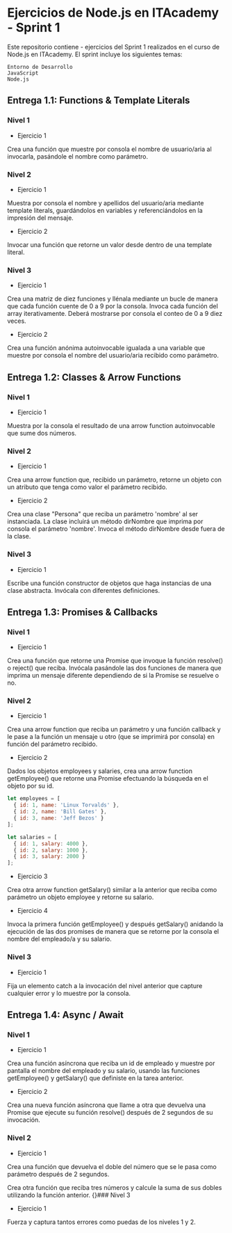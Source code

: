 # Ejercicios de Node.js en ITAcademy - Sprint 1

Este repositorio contiene  - ejercicios del Sprint 1 realizados en el curso de Node.js en ITAcademy. El sprint incluye los siguientes temas:

    Entorno de Desarrollo
    JavaScript
    Node.js

## Entrega 1.1: Functions & Template Literals
### Nivel 1
- Ejercicio 1

Crea una función que muestre por consola el nombre de usuario/aria al invocarla, pasándole el nombre como parámetro.
### Nivel 2
- Ejercicio 1

Muestra por consola el nombre y apellidos del usuario/aria mediante template literals, guardándolos en variables y referenciándolos en la impresión del mensaje.
- Ejercicio 2

Invocar una función que retorne un valor desde dentro de una template literal.
### Nivel 3
- Ejercicio 1

Crea una matriz de diez funciones y llénala mediante un bucle de manera que cada función cuente de 0 a 9 por la consola. Invoca cada función del array iterativamente. Deberá mostrarse por consola el conteo de 0 a 9 diez veces.
- Ejercicio 2

Crea una función anónima autoinvocable igualada a una variable que muestre por consola el nombre del usuario/aria recibido como parámetro.
## Entrega 1.2: Classes & Arrow Functions
### Nivel 1
- Ejercicio 1

Muestra por la consola el resultado de una arrow function autoinvocable que sume dos números.
### Nivel 2
- Ejercicio 1

Crea una arrow function que, recibido un parámetro, retorne un objeto con un atributo que tenga como valor el parámetro recibido.
- Ejercicio 2

Crea una clase "Persona" que reciba un parámetro 'nombre' al ser instanciada. La clase incluirá un método dirNombre que imprima por consola el parámetro 'nombre'. Invoca el método dirNombre desde fuera de la clase.
### Nivel 3
- Ejercicio 1

Escribe una función constructor de objetos que haga instancias de una clase abstracta. Invócala con diferentes definiciones.
## Entrega 1.3: Promises & Callbacks
### Nivel 1
- Ejercicio 1

Crea una función que retorne una Promise que invoque la función resolve() o reject() que reciba. Invócala pasándole las dos funciones de manera que imprima un mensaje diferente dependiendo de si la Promise se resuelve o no.
### Nivel 2
- Ejercicio 1

Crea una arrow function que reciba un parámetro y una función callback y le pase a la función un mensaje u otro (que se imprimirá por consola) en función del parámetro recibido.
- Ejercicio 2

Dados los objetos employees y salaries, crea una arrow function getEmployee() que retorne una Promise efectuando la búsqueda en el objeto por su id.

```javascript
let employees = [
  { id: 1, name: 'Linux Torvalds' },
  { id: 2, name: 'Bill Gates' },
  { id: 3, name: 'Jeff Bezos' }
];

let salaries = [
  { id: 1, salary: 4000 },
  { id: 2, salary: 1000 },
  { id: 3, salary: 2000 }
];
```
- Ejercicio 3

Crea otra arrow function getSalary() similar a la anterior que reciba como parámetro un objeto employee y retorne su salario.
- Ejercicio 4

Invoca la primera función getEmployee() y después getSalary() anidando la ejecución de las dos promises de manera que se retorne por la consola el nombre del empleado/a y su salario.
### Nivel 3
- Ejercicio 1

Fija un elemento catch a la invocación del  nivel anterior que capture cualquier error y lo muestre por la consola.
## Entrega 1.4: Async / Await
### Nivel 1
- Ejercicio 1

Crea una función asíncrona que reciba un id de empleado y muestre por pantalla el nombre del empleado y su salario, usando las funciones getEmployee() y getSalary() que definiste en la tarea anterior.

- Ejercicio 2

Crea una nueva función asíncrona que llame a otra que devuelva una Promise que ejecute su función resolve() después de 2 segundos de su invocación.

### Nivel 2

- Ejercicio 1

Crea una función que devuelva el doble del número que se le pasa como parámetro después de 2 segundos.

Crea otra función que reciba tres números y calcule la suma de sus dobles utilizando la función anterior.
{}### Nivel 3

- Ejercicio 1

Fuerza y captura tantos errores como puedas de los niveles 1 y 2.